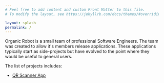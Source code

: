 ```yaml
---
# Feel free to add content and custom Front Matter to this file.
# To modify the layout, see https://jekyllrb.com/docs/themes/#overriding-theme-defaults

layout: splash
permalink: /
---
```


Organic Robot is a small team of professional Software Engineers. The team was created to allow it's members release applications. These applications typically start as side-projects but have evolved to the point where they would be useful to general users.

The list of projects includes:

* [QR Scanner App](/qr-scanner/)
